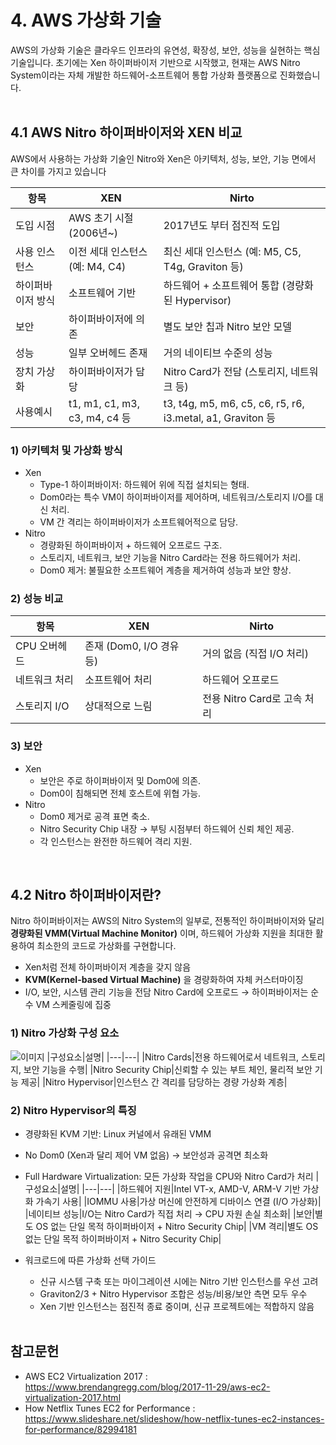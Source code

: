 # 4. AWS 가상화 기술
AWS의 가상화 기술은 클라우드 인프라의 유연성, 확장성, 보안, 성능을 실현하는 핵심 기술입니다. 초기에는 Xen 하이퍼바이저 기반으로 시작했고, 현재는 AWS Nitro System이라는 자체 개발한 하드웨어-소프트웨어 통합 가상화 플랫폼으로 진화했습니다.
</br></br>

## 4.1 AWS Nitro 하이퍼바이저와 XEN 비교
AWS에서 사용하는 가상화 기술인 Nitro와 Xen은 아키텍처, 성능, 보안, 기능 면에서 큰 차이를 가지고 있습니다

|항목|XEN|Nirto|
|------|---|---|
|도입 시점|AWS 초기 시절(2006년~)|2017년도 부터 점진적 도입|
|사용 인스턴스|이전 세대 인스턴스 (예: M4, C4)|최신 세대 인스턴스 (예: M5, C5, T4g, Graviton 등)|
|하이퍼바이저 방식|소프트웨어 기반|하드웨어 + 소프트웨어 통합 (경량화된 Hypervisor)|
|보안|하이퍼바이저에 의존|별도 보안 칩과 Nitro 보안 모델|
|성능|일부 오버헤드 존재|거의 네이티브 수준의 성능|
|장치 가상화|하이퍼바이저가 담당|Nitro Card가 전담 (스토리지, 네트워크 등)|
|사용예시|t1, m1, c1, m3, c3, m4, c4 등|t3, t4g, m5, m6, c5, c6, r5, r6, i3.metal, a1, Graviton 등|

### 1) 아키텍처 및 가상화 방식
- Xen
  - Type-1 하이퍼바이저: 하드웨어 위에 직접 설치되는 형태.
  - Dom0라는 특수 VM이 하이퍼바이저를 제어하며, 네트워크/스토리지 I/O를 대신 처리.
  - VM 간 격리는 하이퍼바이저가 소프트웨어적으로 담당.
- Nitro
  - 경량화된 하이퍼바이저 + 하드웨어 오프로드 구조.
  - 스토리지, 네트워크, 보안 기능을 Nitro Card라는 전용 하드웨어가 처리.
  - Dom0 제거: 불필요한 소프트웨어 계층을 제거하여 성능과 보안 향상.
### 2) 성능 비교
|항목|XEN|Nirto|
|---|---|-----|
|CPU 오버헤드|존재 (Dom0, I/O 경유 등)|거의 없음 (직접 I/O 처리)|
|네트워크 처리|소프트웨어 처리|하드웨어 오프로드|
|스토리지 I/O|상대적으로 느림|전용 Nitro Card로 고속 처리|
### 3) 보안
- Xen
  - 보안은 주로 하이퍼바이저 및 Dom0에 의존.
  - Dom0이 침해되면 전체 호스트에 위협 가능.
- Nitro
  - Dom0 제거로 공격 표면 축소.
  - Nitro Security Chip 내장 → 부팅 시점부터 하드웨어 신뢰 체인 제공.
  - 각 인스턴스는 완전한 하드웨어 격리 지원.
</br>

## 4.2 Nitro 하이퍼바이저란?
Nitro 하이퍼바이저는 AWS의 Nitro System의 일부로, 전통적인 하이퍼바이저와 달리 **경량화된 VMM(Virtual Machine Monitor)** 이며, 하드웨어 가상화 지원을 최대한 활용하여 최소한의 코드로 가상화를 구현합니다.
- Xen처럼 전체 하이퍼바이저 계층을 갖지 않음
- **KVM(Kernel-based Virtual Machine)** 을 경량화하여 자체 커스터마이징
- I/O, 보안, 시스템 관리 기능을 전담 Nitro Card에 오프로드 → 하이퍼바이저는 순수 VM 스케줄링에 집중

### 1) Nitro 가상화 구성 요소
![이미지](https://github.com/user-attachments/assets/6094aa73-f373-4ca7-8561-c3b18a42e46b)
|구성요소|설명|
|---|---|
|Nitro Cards|전용 하드웨어로서 네트워크, 스토리지, 보안 기능을 수행|
|Nitro Security Chip|신뢰할 수 있는 부트 체인, 물리적 보안 기능 제공|
|Nitro Hypervisor|인스턴스 간 격리를 담당하는 경량 가상화 계층|

### 2) Nitro Hypervisor의 특징
- 경량화된 KVM 기반: Linux 커널에서 유래된 VMM
- No Dom0 (Xen과 달리 제어 VM 없음) → 보안성과 공격면 최소화
- Full Hardware Virtualization: 모든 가상화 작업을 CPU와 Nitro Card가 처리
|구성요소|설명|
|---|---|
|하드웨어 지원|Intel VT-x, AMD-V, ARM-V 기반 가상화 가속기 사용|
|IOMMU 사용|가상 머신에 안전하게 디바이스 연결 (I/O 가상화)|
|네이티브 성능|I/O는 Nitro Card가 직접 처리 → CPU 자원 손실 최소화|
|보안|별도 OS 없는 단일 목적 하이퍼바이저 + Nitro Security Chip|
|VM 격리|별도 OS 없는 단일 목적 하이퍼바이저 + Nitro Security Chip|

- 워크로드에 따른 가상화 선택 가이드
  - 신규 시스템 구축 또는 마이그레이션 시에는 Nitro 기반 인스턴스를 우선 고려
  - Graviton2/3 + Nitro Hypervisor 조합은 성능/비용/보안 측면 모두 우수
  - Xen 기반 인스턴스는 점진적 종료 중이며, 신규 프로젝트에는 적합하지 않음
</br></br>

## 참고문헌
- AWS EC2 Virtualization 2017 : https://www.brendangregg.com/blog/2017-11-29/aws-ec2-virtualization-2017.html
- How Netflix Tunes EC2 for Performance : https://www.slideshare.net/slideshow/how-netflix-tunes-ec2-instances-for-performance/82994181
</br>
